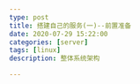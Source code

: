 ```yaml
---
type: post
title: 搭建自己的服务(一)--前置准备
date: 2020-07-29 15:22:00
categories: [server]
tags: [linux]
description: 整体系统架构

---
```










